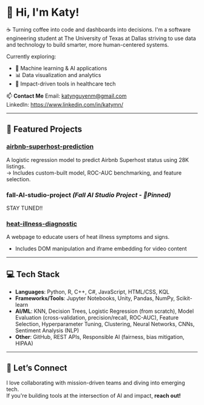 # 👋 Hi, I'm Katy!

☕ Turning coffee into code and dashboards into decisions. 
I'm a software engineering student at The University of Texas at Dallas striving to use data and technology to build smarter, more human-centered systems.

Currently exploring:
- 🧠 Machine learning & AI applications
- 📊 Data visualization and analytics
- 🏥 Impact-driven tools in healthcare tech

📫 **Contact Me**
Email: katynguyenm@gmail.com  
LinkedIn: https://www.linkedin.com/in/katymn/

---

## 🔧 Featured Projects

### [airbnb-superhost-prediction](https://github.com/katymn/airbnb-superhost-predictor)
A logistic regression model to predict Airbnb Superhost status using 28K listings.  
→ Includes custom-built model, ROC-AUC benchmarking, and feature selection.

### fall-AI-studio-project *(Fall AI Studio Project - 📌Pinned)*
STAY TUNED!!

### [heat-illness-diagnostic](https://github.com/katymn/Heat-Illness-Diagnostic)
A webpage to educate users of heat illness symptoms and signs.
- Includes DOM manipulation and iframe embedding for video content

---

## 💻 Tech Stack

- **Languages**: Python, R, C++, C#, JavaScript, HTML/CSS, KQL
- **Frameworks/Tools**: Jupyter Notebooks, Unity, Pandas, NumPy, Scikit-learn  
- **AI/ML**: KNN, Decision Trees, Logistic Regression (from scratch), Model Evaluation (cross-validation, precision/recall, ROC-AUC), Feature Selection, Hyperparameter Tuning, Clustering, Neural Networks, CNNs, Sentiment Analysis (NLP) 
- **Other**: GitHub, REST APIs, Responsible AI (fairness, bias mitigation, HIPAA)

---

## 🌱 Let’s Connect

I love collaborating with mission-driven teams and diving into emerging tech.  
If you're building tools at the intersection of AI and impact, **reach out!**
